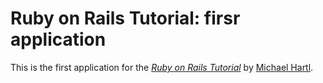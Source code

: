 # Ruby on Rails Tutorial: firsr application

This is the first application for the
[*Ruby on Rails Tutorial*](http://railstutorial.org)
by [Michael Hartl](http://michaelhartl.com/).